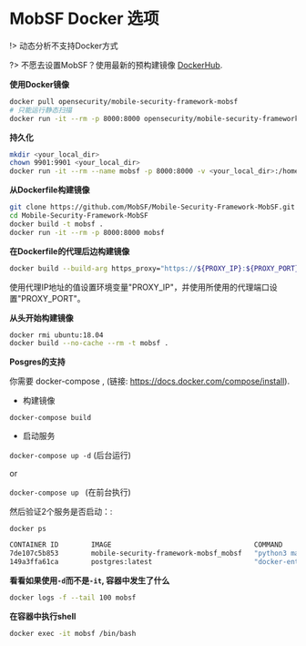 # MobSF Docker 选项

!> 动态分析不支持Docker方式

?> 不愿去设置MobSF？使用最新的预构建镜像 [DockerHub](https://hub.docker.com/r/opensecurity/mobile-security-framework-mobsf/).

**使用Docker镜像**

```bash
docker pull opensecurity/mobile-security-framework-mobsf
# 只能运行静态扫描
docker run -it --rm -p 8000:8000 opensecurity/mobile-security-framework-mobsf:latest
```

**持久化**

```bash
mkdir <your_local_dir>
chown 9901:9901 <your_local_dir>
docker run -it --rm --name mobsf -p 8000:8000 -v <your_local_dir>:/home/mobsf/.MobSF opensecurity/mobile-security-framework-mobsf:latest
```

**从Dockerfile构建镜像**

```bash
git clone https://github.com/MobSF/Mobile-Security-Framework-MobSF.git
cd Mobile-Security-Framework-MobSF
docker build -t mobsf .
docker run -it --rm -p 8000:8000 mobsf
```

**在Dockerfile的代理后边构建镜像**

```bash
docker build --build-arg https_proxy="https://${PROXY_IP}:${PROXY_PORT}" --build-arg http_proxy="${PROXY_IP}:${PROXY_PORT}" --build-arg NO_PROXY="127.0.0.1" -t mobsf .
```

使用代理IP地址的值设置环境变量"PROXY_IP"，并使用所使用的代理端口设置"PROXY_PORT"。

**从头开始构建镜像**

```bash
docker rmi ubuntu:18.04
docker build --no-cache --rm -t mobsf .
```

**Posgres的支持**

你需要 docker-compose , (链接: <https://docs.docker.com/compose/install>).

* 构建镜像

`docker-compose build`

* 启动服务

`docker-compose up -d`  (后台运行)

or

`docker-compose up ` (在前台执行)

然后验证2个服务是否启动：:

`docker ps`

```bash
CONTAINER ID        IMAGE                                   COMMAND                  CREATED             STATUS              PORTS                          NAMES
7de107c5b853        mobile-security-framework-mobsf_mobsf   "python3 manage.py r…"   5 weeks ago         Up 5 weeks          0.0.0.0:8000->8000/tcp         mobile-security-framework-mobsf_mobsf_1
149a3ffa61ca        postgres:latest                         "docker-entrypoint.s…"   5 weeks ago         Up 5 weeks          5432/tcp                       mobile-security-framework-mobsf_postgres_1
```

**看看如果使用`-d`而不是`-it`, 容器中发生了什么**

```bash
docker logs -f --tail 100 mobsf
```

**在容器中执行shell**

```bash
docker exec -it mobsf /bin/bash
```
